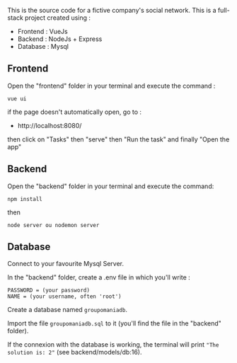 This is the source code for a fictive company's social network.
This is a full-stack project created using :

-   Frontend : VueJs
-   Backend : NodeJs + Express
-   Database : Mysql

## Frontend

Open the "frontend" folder in your terminal and execute the command :

    vue ui

if the page doesn't automatically open, go to :

-   http://localhost:8080/

then click on "Tasks" then "serve" then "Run the task" and finally "Open the app"

## Backend

Open the "backend" folder in your terminal and execute the command:

    npm install

then

    node server ou nodemon server

## Database

Connect to your favourite Mysql Server.

In the "backend" folder, create a .env file in which you'll write :

    PASSWORD = (your password)
    NAME = (your username, often 'root')

Create a database named `groupomaniadb`.

Import the file `groupomaniadb.sql` to it (you'll find the file in the "backend" folder).

If the connexion with the database is working, the terminal will print `"The solution is: 2"` (see backend/models/db:16).
